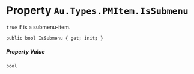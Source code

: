 # Property `Au.Types.PMItem.IsSubmenu`

`true` if is a submenu-item.

```
public bool IsSubmenu { get; init; }
```

##### Property Value

`bool`